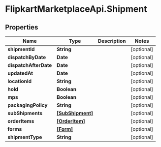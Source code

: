 # FlipkartMarketplaceApi.Shipment

## Properties
Name | Type | Description | Notes
------------ | ------------- | ------------- | -------------
**shipmentId** | **String** |  | [optional] 
**dispatchByDate** | **Date** |  | [optional] 
**dispatchAfterDate** | **Date** |  | [optional] 
**updatedAt** | **Date** |  | [optional] 
**locationId** | **String** |  | [optional] 
**hold** | **Boolean** |  | [optional] 
**mps** | **Boolean** |  | [optional] 
**packagingPolicy** | **String** |  | [optional] 
**subShipments** | [**[SubShipment]**](SubShipment.md) |  | [optional] 
**orderItems** | [**[OrderItem]**](OrderItem.md) |  | [optional] 
**forms** | [**[Form]**](Form.md) |  | [optional] 
**shipmentType** | **String** |  | [optional] 
